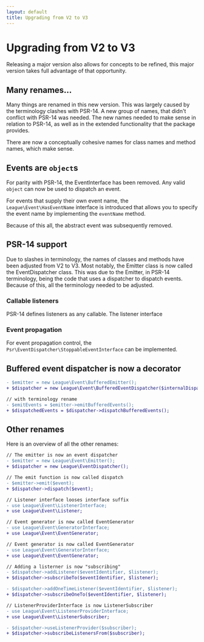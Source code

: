```yaml
---
layout: default
title: Upgrading from V2 to V3
---
```


# Upgrading from V2 to V3

Releasing a major version also allows for concepts to be refined,
this major version takes full advantage of that opportunity.

## Many renames...

Many things are renamed in this new version. This was largely caused
by the terminology clashes with PSR-14. A new group of names, that
didn't conflict with PSR-14 was needed. The new names needed to make
sense in relation to PSR-14, as well as in the extended functionality
that the package provides.

There are now a conceptually cohesive names for class names and method
names, which make sense.

## Events are `object`s

For parity with PSR-14, the EventInterface has been removed. Any valid
`object` can now be used to dispatch an event.

For events that supply their own event name, the `League\Event\HasEventName`
interface is introduced that allows you to specify the event name by
implementing the `eventName` method.

Because of this all, the abstract event was subsequently removed.

## PSR-14 support

Due to slashes in terminology, the names of classes and methods have
been adjusted from V2 to V3. Most notably, the Emitter class
is now called the EventDispatcher class. This was due to the Emitter,
in PSR-14 terminology, being the code that uses a dispatcher to dispatch
events. Because of this, all the terminology needed to be adjusted.

### Callable listeners

PSR-14 defines listeners as any callable. The listener interface

### Event propagation

For event propagation control, the `Psr\EventDispatcher\StoppableEventInterface`
can be implemented.

## Buffered event dispatcher is now a decorator

```diff
- $emitter = new League\Event\BufferedEmitter();
+ $dispatcher = new League\Event\BufferedEventDispatcher($internalDispatcher);

// with terminology rename
- $emitEvents = $emitter->emitBufferedEvents();
+ $dispatchedEvents = $dispatcher->dispatchBufferedEvents();
```

## Other renames

Here is an overview of all the other renames:

```diff
// The emitter is now an event dispatcher
- $emitter = new League\Event\Emitter();
+ $dispatcher = new League\EventDispatcher();

// The emit function is now called dispatch
- $emitter->emit($event);
+ $dispatcher->dispatch($event);

// Listener interface looses interface suffix
- use League\Event\ListenerInterface;
+ use League\Event\Listener;

// Event generator is now called EventGenerator
- use League\Event\GeneratorInterface;
+ use League\Event\EventGenerator;

// Event generator is now called EventGenerator
- use League\Event\GeneratorInterface;
+ use League\Event\EventGenerator;

// Adding a listerner is now "subscribing"
- $dispatcher->addListener($eventIdentifier, $listener);
+ $dispatcher->subscribeTo($eventIdentifier, $listener);

- $dispatcher->addOneTimeListener($eventIdentifier, $listener);
+ $dispatcher->subscribeOneTo($eventIdentifier, $listener);

// ListenerProviderInterface is now ListenerSubscriber
- use League\Event\ListenerProviderInterface;
+ use League\Event\ListenerSubscriber;

- $dispatcher->useListenerProvider($subscriber);
+ $dispatcher->subscribeListenersFrom($subscriber);
```
